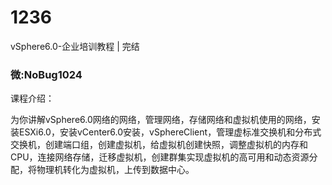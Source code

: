 # 1236
vSphere6.0-企业培训教程 | 完结
### 微:NoBug1024 


课程介绍：

为你讲解vSphere6.0网络的网络，管理网络，存储网络和虚拟机使用的网络，安装ESXi6.0，安装vCenter6.0安装，vSphereClient，管理虚标准交换机和分布式交换机，创建端口组，创建虚拟机，给虚拟机创建快照，调整虚拟机的内存和CPU，连接网络存储，迁移虚拟机，创建群集实现虚拟机的高可用和动态资源分配，将物理机转化为虚拟机，上传到数据中心。
